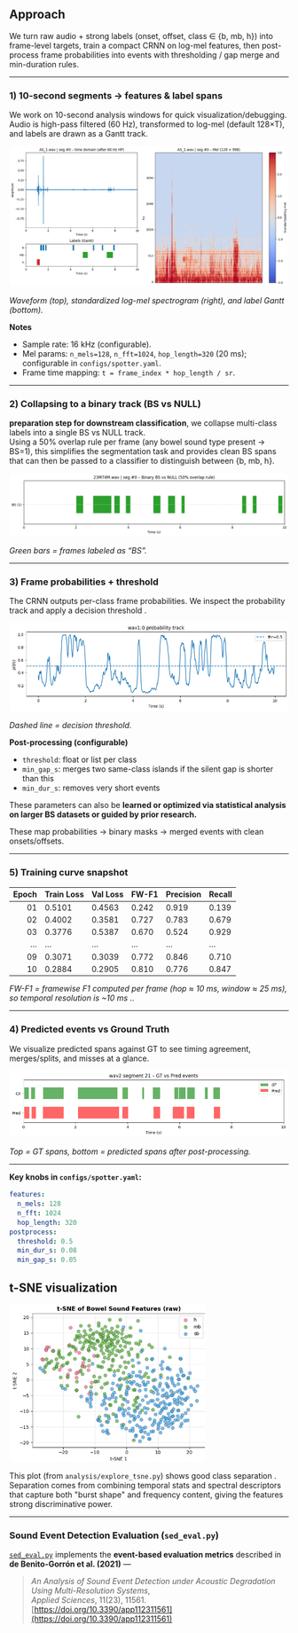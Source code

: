 ## Approach

We turn raw audio + strong labels (onset, offset, class ∈ {b, mb, h}) into frame-level targets, train a compact CRNN on log-mel features, then post-process frame probabilities into events with thresholding / gap merge and min-duration rules.

---

### 1) 10-second segments → features & label spans

We work on 10-second analysis windows for quick visualization/debugging. Audio is high-pass filtered (60 Hz), transformed to log-mel (default 128×T), and labels are drawn as a Gantt track.

![10-s segment: waveform + mel + Gantt](docs/figs/01_seg_mel.png)

*Waveform (top), standardized log-mel spectrogram (right), and label Gantt (bottom).*

**Notes**
- Sample rate: 16 kHz (configurable).
- Mel params: `n_mels=128`, `n_fft=1024`, `hop_length=320` (20 ms); configurable in `configs/spotter.yaml`.
- Frame time mapping: `t = frame_index * hop_length / sr`.

---

### 2) Collapsing to a binary track (BS vs NULL)

**preparation step for downstream classification**, we collapse multi-class labels into a single BS vs NULL track.  
Using a 50% overlap rule per frame (any bowel sound type present → BS=1), this simplifies the segmentation task and provides clean BS spans that can then be passed to a classifier to distinguish between {b, mb, h}.  

![Binary BS vs NULL Gantt](docs/figs/02_binary_bs.png)

*Green bars = frames labeled as “BS”.*

---

### 3) Frame probabilities + threshold

The CRNN outputs per-class frame probabilities. We inspect the probability track and apply a decision threshold .  

![Probability track with threshold](docs/figs/03_prob_track.png)

*Dashed line = decision threshold.*

**Post-processing (configurable)**
- `threshold`: float or list per class
- `min_gap_s`: merges two same-class islands if the silent gap is shorter than this
- `min_dur_s`: removes very short events

These parameters can also be **learned or optimized via statistical analysis on larger BS datasets or guided by prior research.**


These map probabilities → binary masks → merged events with clean onsets/offsets.

---




### 5) Training curve snapshot

| Epoch | Train Loss | Val Loss | FW-F1   | Precision | Recall |
|------:|------------|----------|------|-----------|--------|
| 01    | 0.5101     | 0.4563   | 0.242 | 0.919     | 0.139 |
| 02    | 0.4002     | 0.3581   | 0.727 | 0.783     | 0.679 |
| 03    | 0.3776     | 0.5387   | 0.670 | 0.524     | 0.929 |
| …     | …          | …        | …     | …         | …     |
| 09    | 0.3071     | 0.3039   | 0.772 | 0.846     | 0.710 |
| 10    | 0.2884     | 0.2905   | 0.810 | 0.776     | 0.847 |

*FW-F1 = framewise F1 computed per frame (hop ≈ 10 ms, window ≈ 25 ms), so temporal resolution is ~10 ms ..*



---

### 4) Predicted events vs Ground Truth

We visualize predicted spans against GT to see timing agreement, merges/splits, and misses at a glance.

![GT vs Pred Gantt](docs/figs/04_gt_vs_pred.png)

*Top = GT spans, bottom = predicted spans after post-processing.*

---


**Key knobs in `configs/spotter.yaml`:**
```yaml
features:
  n_mels: 128
  n_fft: 1024
  hop_length: 320
postprocess:
  threshold: 0.5
  min_dur_s: 0.08
  min_gap_s: 0.05
```

## t-SNE visualization

<img src="docs/figs/tsne_classes.png" alt="t-SNE of bowel sound classes" style="width:70%;"/>

This plot (from `analysis/explore_tsne.py`) shows good class separation .  
Separation comes from combining temporal stats and spectral descriptors that capture both "burst shape" and frequency content, giving the features strong discriminative power.  




---

### Sound Event Detection Evaluation (`sed_eval.py`)

[`sed_eval.py`](analysis/sed_eval.py) implements the **event-based evaluation metrics** described in  
**de Benito-Gorrón et al. (2021)** —  
> *An Analysis of Sound Event Detection under Acoustic Degradation Using Multi-Resolution Systems*,  
> *Applied Sciences*, 11(23), 11561.  
> [https://doi.org/10.3390/app112311561](https://doi.org/10.3390/app112311561)
